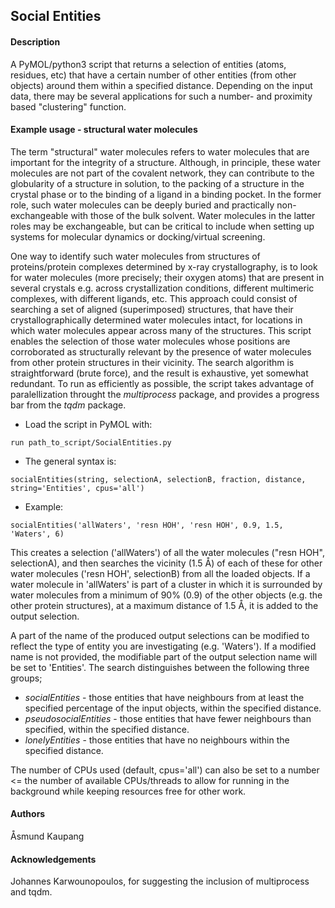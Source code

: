 
## **Social Entities**


#### **Description**

A PyMOL/python3 script that returns a selection of entities (atoms, residues, etc) that have a certain number of other entities (from other objects) around them within a specified distance. Depending on the input data, there may be several applications for such a number- and proximity based "clustering" function.

#### **Example usage - structural water molecules**

The term "structural" water molecules refers to water molecules that are important for the integrity of a structure. Although, in principle, these water molecules are not part of the covalent network, they can contribute to the globularity of a structure in solution, to the packing of a structure in the crystal phase or to the binding of a ligand in a binding pocket. In the former role, such water molecules can be deeply buried and practically non-exchangeable with those of the bulk solvent. Water molecules in the latter roles may be exchangeable, but can be critical to include when setting up systems for molecular dynamics or docking/virtual screening.

One way to identify such water molecules from structures of proteins/protein complexes determined by x-ray crystallography, is to look for water molecules (more precisely; their oxygen atoms) that are present in several crystals e.g. across crystallization conditions, different multimeric complexes, with different ligands, etc. This approach could consist of searching a set of aligned (superimposed) structures, that have their crystallographically determined water molecules intact, for locations in which water molecules appear across many of the structures. This script enables the selection of those water molecules whose positions are corroborated as structurally relevant by the presence of water molecules from other protein structures in their vicinity. The search algorithm is straightforward (brute force), and the result is exhaustive, yet somewhat redundant. To run as efficiently as possible, the script takes advantage of paralellization throught the *multiprocess* package, and provides a progress bar from the *tqdm* package.

- Load the script in PyMOL with:

`run path_to_script/SocialEntities.py`

- The general syntax is:

`socialEntities(string, selectionA, selectionB, fraction, distance, string='Entities', cpus='all')`
                             
- Example:

`socialEntities('allWaters', 'resn HOH', 'resn HOH', 0.9, 1.5, 'Waters', 6)`

This creates a selection ('allWaters') of all the water molecules ("resn HOH", selectionA), and then searches the vicinity (1.5 Å) of each of these for other water molecules ('resn HOH', selectionB) from all the loaded objects. If a 
water molecule in 'allWaters' is part of a cluster in which it is surrounded by water molecules from a  minimum of 90% (0.9) of the other objects (e.g. the other protein structures), at a maximum distance of 1.5 Å, it is added to the output selection.

A part of the name of the produced output selections can be modified to reflect the type of entity you are investigating (e.g. 'Waters'). If a modified name is not provided, the modifiable part of the output selection name will be set to 'Entities'. The search distinguishes between the following three groups;

- *socialEntities* - those entities that have neighbours from at least the specified percentage of the input objects, within the specified distance.
- *pseudosocialEntities* - those entities that have fewer neighbours than specified, within the specified distance.
- *lonelyEntities* - those entities that have no neighbours within the specified distance.
                        
The number of CPUs used (default, cpus='all') can also be set to a number <= the number of available CPUs/threads to allow for running in the background while keeping resources free for other work.


#### **Authors**

Åsmund Kaupang
 
#### **Acknowledgements**
 
Johannes Karwounopoulos, for suggesting the inclusion of multiprocess and tqdm.
